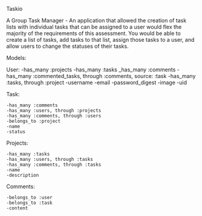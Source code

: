 Taskio

A Group Task Manager - An application that allowed the creation of task lists with individual tasks that can be assigned to a user would flex the majority of the requirements of this assessment. You would be able to create a list of tasks, add tasks to that list, assign those tasks to a user, and allow users to change the statuses of their tasks.

Models:

User:
    -has_many :projects
    -has_many :tasks
    _has_many :comments
    -has_many :commented_tasks, through :comments, source: :task
    -has_many :tasks, through :project
    -username
    -email
    -password_digest
    -image
    -uid

   

Task:

    -has_many :comments
    -has_many :users, through :projects
    -has_many :comments, through :users
    -belongs_to :project
    -name
    -status

Projects:

    -has_many :tasks
    -has_many :users, through :tasks
    -has_many :comments, through :tasks
    -name
    -description

    
Comments:

    -belongs_to :user
    -belongs_to :task
    -content
    

